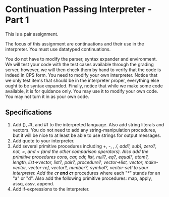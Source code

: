 # Continuation Passing Interpreter - Part 1

This is a pair assignment.

The focus of this assignment are continuations and their use in the interpreter. You must use datatyped 
continuations.

You do not have to modify the parser, syntax expander and environment. We will test your code with the test cases available through the grading server, however, we will then check them by hand to verify that the code is indeed in CPS form. You need to modify your own interpreter. Notice that we only test items that should be in the interpreter proper, everything else ought to be syntax expanded. Finally, notice that while we make some code available, it is for quidance only. You may use it to modify your own code. You may not turn it in as your own code.

## Specifications

1. Add (), #t, and #f to the interpreted language. Also add string literals and vectors. You do not need to add any string-manipulation procedures, but it will be nice to at least be able to use strings for output messages.
2. Add quote to your interpreter.
3. Add several primitive procedures including +, -, *, /, add1, sub1, zero?, not, =, and < (and the other comparison operators). Also add the primitive procedures cons, car, cdr, list, null?, eq?, equal?, atom?, length, list->vector, list?, pair?, procedure?, vector->list, vector, make-vector, vector-ref, vector?, number?, symbol?, vector-set! to your interpreter. Add the c**r and c***r procedures where each "*" stands for an "a" or "d". Also add the following primitive procedures: map, apply, assq, assv, append.
4. Add if-expressions to the interpreter.
